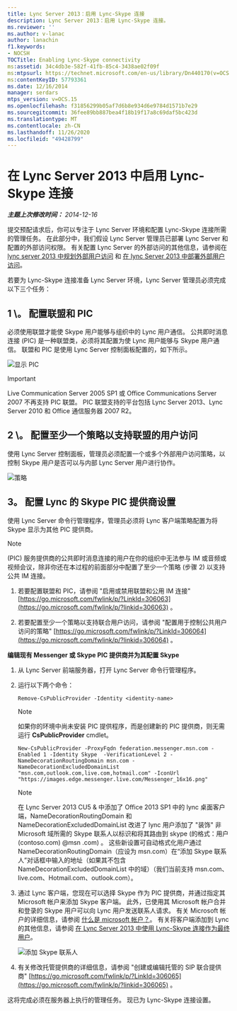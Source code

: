 ```yaml
---
title: Lync Server 2013：启用 Lync-Skype 连接
description: Lync Server 2013：启用 Lync-Skype 连接。
ms.reviewer: ''
ms.author: v-lanac
author: lanachin
f1.keywords:
- NOCSH
TOCTitle: Enabling Lync-Skype connectivity
ms:assetid: 34c4db3e-582f-41fb-85c4-3438ae02f09f
ms:mtpsurl: https://technet.microsoft.com/en-us/library/Dn440170(v=OCS.15)
ms:contentKeyID: 57793361
ms.date: 12/16/2014
manager: serdars
mtps_version: v=OCS.15
ms.openlocfilehash: f31856299b05af7d6b8e934d6e9784d1571b7e29
ms.sourcegitcommit: 36fee89bb887bea4f18b19f17a8c69daf5bc423d
ms.translationtype: MT
ms.contentlocale: zh-CN
ms.lasthandoff: 11/26/2020
ms.locfileid: "49428799"
---
```

# <a name="enabling-lync-skype-connectivity-in-lync-server-2013"></a>在 Lync Server 2013 中启用 Lync-Skype 连接

<div data-xmlns="http://www.w3.org/1999/xhtml">

<div class="topic" data-xmlns="http://www.w3.org/1999/xhtml" data-msxsl="urn:schemas-microsoft-com:xslt" data-cs="https://msdn.microsoft.com/">

<div data-asp="https://msdn2.microsoft.com/asp">



</div>

<div id="mainSection">

<div id="mainBody">

<span> </span>

_**主题上次修改时间：** 2014-12-16_

提交预配请求后，你可以专注于 Lync Server 环境和配置 Lync-Skype 连接所需的管理任务。 在此部分中，我们假设 Lync Server 管理员已部署 Lync Server 和配置的外部访问权限。 有关配置 Lync Server 的外部访问的其他信息，请参阅在 [lync server 2013 中规划外部用户访问](lync-server-2013-planning-for-external-user-access.md) 和 [在 lync Server 2013 中部署外部用户访问](lync-server-2013-deploying-external-user-access.md)。

若要为 Lync-Skype 连接准备 Lync Server 环境，Lync Server 管理员必须完成以下三个任务：

<div>

## <a name="1-configure-federation-and-pic"></a>1 \。 配置联盟和 PIC

必须使用联盟才能使 Skype 用户能够与组织中的 Lync 用户通信。 公共即时消息连接 (PIC) 是一种联盟类，必须将其配置为使 Lync 用户能够与 Skype 用户通信。 联盟和 PIC 是使用 Lync Server 控制面板配置的，如下所示。

![显示 PIC](images/Dn440170.451b94e3-0b38-488c-835f-1f25690e8074(OCS.15).jpg "显示 PIC")

<div>


> [!IMPORTANT]  
> Live Communication Server 2005 SP1 或 Office Communications Server 2007 不再支持 PIC 联盟。 PIC 联盟支持的平台包括 Lync Server 2013、Lync Server 2010 和 Office 通信服务器 2007 R2。



</div>

</div>

<div>

## <a name="2-configure-at-least-one-policy-to-support-federated-user-access"></a>2 \。 配置至少一个策略以支持联盟的用户访问

使用 Lync Server 控制面板，管理员必须配置一个或多个外部用户访问策略，以控制 Skype 用户是否可以与内部 Lync Server 用户进行协作。

![策略](images/Dn440170.8fd46ad1-9749-422c-8c47-c16ac9032cdb(OCS.15).jpg "策略")

</div>

<div>

## <a name="3-configure-the-skype-pic-provider-setting-for-lync"></a>3。 配置 Lync 的 Skype PIC 提供商设置

使用 Lync Server 命令行管理程序，管理员必须将 Lync 客户端策略配置为将 Skype 显示为其他 PIC 提供商。

<div>


> [!NOTE]  
>  (PIC) 服务提供商的公共即时消息连接的用户在你的组织中无法参与 IM 或音频或视频会议，除非你还在本过程的前面部分中配置了至少一个策略 (步骤 2) 以支持公共 IM 连接。



</div>

1.  若要配置联盟和 PIC，请参阅 "启用或禁用联盟和公用 IM 连接" [https://go.microsoft.com/fwlink/p/?LinkId=306063](https://go.microsoft.com/fwlink/p/?linkid=306063) 。

2.  若要配置至少一个策略以支持联合用户访问，请参阅 "配置用于控制公共用户访问的策略" [https://go.microsoft.com/fwlink/p/?LinkId=306064](https://go.microsoft.com/fwlink/p/?linkid=306064) 。

**编辑现有 Messenger 或 Skype PIC 提供商并为其配置 Skype**

1.  从 Lync Server 前端服务器，打开 Lync Server 命令行管理程序。

2.  运行以下两个命令：
    
    `Remove-CsPublicProvider -Identity <identity-name>`
    
    <div>
    

    > [!NOTE]  
    > 如果你的环境中尚未安装 PIC 提供程序，而是创建新的 PIC 提供商，则无需运行 <STRONG>CsPublicProvider</STRONG> cmdlet。

    
    </div>
    
    `New-CsPublicProvider -ProxyFqdn federation.messenger.msn.com -Enabled 1 -Identity Skype  -VerificationLevel 2 -NameDecorationRoutingDomain msn.com -NameDecorationExcludedDomainList "msn.com,outlook.com,live.com,hotmail.com" -IconUrl "https://images.edge.messenger.live.com/Messenger_16x16.png"`
    
    <div>
    

    > [!NOTE]  
    > 在 Lync Server 2013 CU5 &amp; 中添加了 Office 2013 SP1 中的 lync 桌面客户端，NameDecorationRoutingDomain 和 NameDecorationExcludedDomainList 改进了 lync 用户添加了 "装饰" 非 Microsoft 域所需的 Skype 联系人以标识和将其路由到 skype (的格式：用户 (contoso.com) @msn .com) 。 这些新设置可自动格式化用户通过 NameDecorationRoutingDomain（应设为 msn.com）在“添加 Skype 联系人”对话框中输入的地址（如果其不包含 NameDecorationExcludedDomainList 中的域）（我们当前支持 msn.com、live.com、Hotmail.com、outlook.com）。

    
    </div>

3.  通过 Lync 客户端，您现在可以选择 Skype 作为 PIC 提供商，并通过指定其 Microsoft 帐户来添加 Skype 客户端。 此外，已使用其 Microsoft 帐户合并和登录的 Skype 用户可以向 Lync 用户发送联系人请求。 有关 Microsoft 帐户的详细信息，请参阅 [什么是 microsoft 帐户？](https://support.skype.com/en/faq/fa12059/what-is-a-microsoft-account)。 有关将客户端添加到 Lync 的其他信息，请参阅 [在 Lync Server 2013 中使用 Lync-Skype 连接作为最终用户](lync-server-2013-using-lync-skype-connectivity-as-an-end-user.md)。
    
    ![添加 Skype 联系人](images/Dn440170.df0e6ed9-2374-4dfa-a815-87281989487c(OCS.15).jpg "添加 Skype 联系人")

4.  有关修改托管提供商的详细信息，请参阅 "创建或编辑托管的 SIP 联合提供商" [https://go.microsoft.com/fwlink/p/?LinkId=306065](https://go.microsoft.com/fwlink/p/?linkid=306065) 。

这将完成必须在服务器上执行的管理任务。 现已为 Lync-Skype 连接设置。

</div>

</div>

<span> </span>

</div>

</div>

</div>


